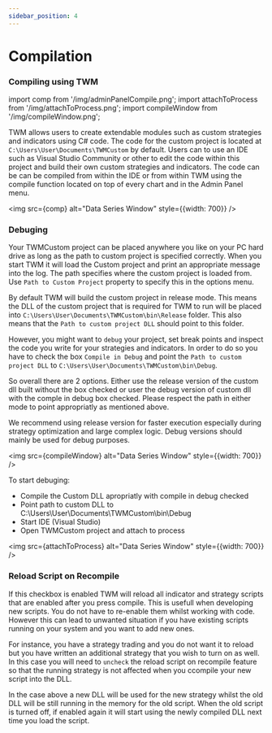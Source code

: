 ```yaml
---
sidebar_position: 4
---
```


# Compilation

### Compiling using TWM

import comp from '/img/adminPanelCompile.png';
import attachToProcess from '/img/attachToProcess.png';
import compileWindow from '/img/compileWindow.png';

TWM allows users to create extendable modules such as custom strategies and indicators using C# code. The code for the custom project is located at `C:\Users\User\Documents\TWMCustom` by default. Users can to use an IDE such as Visual Studio Community or other to edit the code within this project and build their own custom strategies and indicators. The code can be can be compiled from within the IDE or from within TWM using the compile function located on top of every chart and in the Admin Panel menu.

<img src={comp} alt="Data Series Window" style={{width: 700}} />

### Debuging

Your TWMCustom project can be placed anywhere you like on your PC hard drive as long as the path to custom project is specified correctly. When you start TWM it will load the Custom project and print an appropriate message into the log. The path specifies where the custom project is loaded from. Use `Path to Custom Project` property to specify this in the options menu.

By default TWM will build the custom project in release mode. This means the DLL of the custom project that is required for TWM to run will be placed into `C:\Users\User\Documents\TWMCustom\bin\Release` folder. This also means that the `Path to custom project DLL` should point to this folder.

However, you might want to `debug` your project, set break points and inspect the code you write for your strategies and indicators. In order to do so you have to check the box `Compile in Debug` and point the `Path to custom project DLL` to `C:\Users\User\Documents\TWMCustom\bin\Debug`.

So overall there are 2 options. Either use the release version of the custom dll built without the box checked or user the debug version of custom dll with the comple in debug box checked. Please respect the path in either mode to point appropriatly as mentioned above.

We recommend using release version for faster execution especially during strategy optimization and large complex logic. Debug versions should mainly be used for debug purposes.

<img src={compileWindow} alt="Data Series Window" style={{width: 700}} />


To start debuging:
- Compile the Custom DLL apropriatly with compile in debug checked
- Point path to custom DLL to C:\Users\User\Documents\TWMCustom\bin\Debug
- Start IDE (Visual Studio)
- Open TWMCustom project and attach to process

<img src={attachToProcess} alt="Data Series Window" style={{width: 700}} />

### Reload Script on Recompile

If this checkbox is enabled TWM will reload all indicator and strategy scripts that are enabled after you press compile. This is usefull when developing new scripts. You do not have to re-enable them whilst working with code. However this can lead to unwanted situation if you have existing scripts running on your system and you want to add new ones.

For instance, you have a strategy trading and you do not want it to reload but you have written an additional strategy that you wish to turn on as well. In this case you will need to `uncheck` the reload script on recompile feature so that the running strategy is not affected when you ccompile your new script into the DLL. 

In the case above a new DLL will be used for the new strategy whilst the old DLL will be still running in the memory for the old script. When the old script is turned off, if enabled again it will start using the newly compiled DLL next time you load the script.